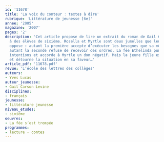 ```yaml
---
id: '11678'
title: 'La voix du conteur : textes à dire'
rubrique: 'Littérature de jeunesse [6e]'
annee: '2005'
magazine: '2007'
pages: '2'
description: 'Cet article propose de lire un extrait du roman de Gail Carson Levine
  à des élèves de sixième. Rosella et Myrtle sont deux jumelles que leur caractère
  oppose : autant la première accepte d’exécuter les besognes que sa mère lui dicte,
  autant la seconde refuse de recevoir des ordres. La fée Éthelinda punit ces mauvaises
  intentions et accorde à Myrtle un don négatif. Mais la jeune fille est vindicative
  et détourne la situation en sa faveur…'
article_pdf: '11678.pdf'
revue: 'L’école des lettres des collèges'
auteurs:
- Yves Lucas
auteur_jeunesse:
- Gail Carson Levine
disciplines:
- français
jeunesse:
- littérature jeunesse
niveau_etudes:
- sixième
oeuvres:
- La fée s’est trompée
programmes:
- lecture - contes
---
```

